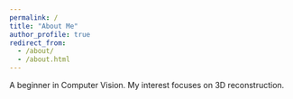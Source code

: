 ```yaml
---
permalink: /
title: "About Me"
author_profile: true
redirect_from: 
  - /about/
  - /about.html
---
```


A beginner in Computer Vision. My interest focuses on 3D reconstruction.
